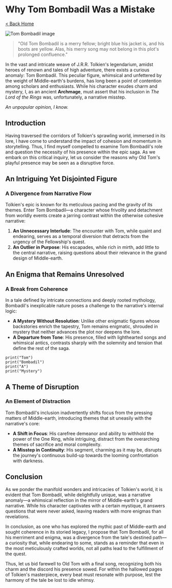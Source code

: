 # Why Tom Bombadil Was a Mistake

[< Back Home](/)

![Tom Bombadil image](/images/tom.png)

> "Old Tom Bombadil is a merry fellow; bright blue his jacket is, and his boots are yellow. Alas, his merry song may not belong in this plot's prolonged confluence."

In the vast and intricate weave of J.R.R. Tolkien's legendarium, amidst heroes of renown and tales of high adventure, there exists a curious anomaly: Tom Bombadil. This peculiar figure, whimsical and unfettered by the weight of Middle-earth's burdens, has long been a point of contention among scholars and enthusiasts. While his character exudes charm and mystery, I, as an ancient **Archmage**, must assert that his inclusion in *The Lord of the Rings* was, unfortunately, a narrative misstep.

*An unpopular opinion, I know.*

## Introduction

Having traversed the corridors of Tolkien's sprawling world, immersed in its lore, I have come to understand the impact of cohesion and momentum in storytelling. Thus, I find myself compelled to examine Tom Bombadil's role and question the necessity of his presence within the epic saga. As we embark on this critical inquiry, let us consider the reasons why Old Tom's playful presence may be seen as a disruptive force.

## An Intriguing Yet Disjointed Figure

### A Divergence from Narrative Flow

Tolkien's epic is known for its meticulous pacing and the gravity of its themes. Enter Tom Bombadil—a character whose frivolity and detachment from worldly events create a jarring contrast within the otherwise cohesive narrative:

1. **An Unnecessary Interlude**: The encounter with Tom, while quaint and endearing, serves as a temporal diversion that detracts from the urgency of the Fellowship's quest.
2. **An Outlier in Purpose**: His escapades, while rich in mirth, add little to the central narrative, raising questions about their relevance in the grand design of Middle-earth.

## An Enigma that Remains Unresolved

### A Break from Coherence

In a tale defined by intricate connections and deeply rooted mythology, Bombadil's inexplicable nature poses a challenge to the narrative's internal logic:

- **A Mystery Without Resolution**: Unlike other enigmatic figures whose backstories enrich the tapestry, Tom remains enigmatic, shrouded in mystery that neither advances the plot nor deepens the lore.
- **A Departure from Tone**: His presence, filled with lighthearted songs and whimsical antics, contrasts sharply with the solemnity and tension that define the rest of the saga.

```
print("Tom")
print("Bombadil")
print("A")
print("Mystery")
```

## A Theme of **Disruption**

### An Element of Distraction

Tom Bombadil's inclusion inadvertently shifts focus from the pressing matters of Middle-earth, introducing themes that sit uneasily with the narrative's core:

- **A Shift in Focus**: His carefree demeanor and ability to withhold the power of the One Ring, while intriguing, distract from the overarching themes of sacrifice and moral complexity.
- **A Misstep in Continuity**: His segment, charming as it may be, disrupts the journey's continuous build-up towards the looming confrontation with darkness.

## Conclusion

As we ponder the manifold wonders and intricacies of Tolkien's world, it is evident that Tom Bombadil, while delightfully unique, was a narrative anomaly—a whimsical reflection in the mirror of Middle-earth's grand narrative. While his character captivates with a certain mystique, it answers questions that were never asked, leaving readers with more enigmas than revelations.

In conclusion, as one who has explored the mythic past of Middle-earth and sought coherence in its storied legacy, I propose that Tom Bombadil, for all his merriment and enigma, was a divergence from the tale's destined path—a curiosity that, while endearing to some, stands as a reminder that even in the most meticulously crafted worlds, not all paths lead to the fulfillment of the quest.

Thus, let us bid farewell to Old Tom with a final song, recognizing both his charm and the discord his presence sowed. For within the hallowed pages of Tolkien's masterpiece, every beat must resonate with purpose, lest the harmony of the tale be lost to idle whimsy.
